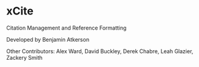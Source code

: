 # xCite
Citation Management and Reference Formatting

Developed by Benjamin Atkerson


Other Contributors:
Alex Ward,
David Buckley, 
Derek Chabre,
Leah Glazier,
Zackery Smith